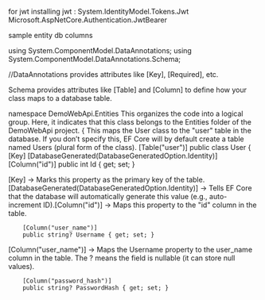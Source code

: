 ﻿for jwt installing jwt :
    System.IdentityModel.Tokens.Jwt
    Microsoft.AspNetCore.Authentication.JwtBearer


sample entity db columns

using System.ComponentModel.DataAnnotations;
using System.ComponentModel.DataAnnotations.Schema;

//DataAnnotations provides attributes like [Key], [Required], etc.

Schema provides attributes like [Table] and [Column] to define how your class maps to a database table.

namespace DemoWebApi.Entities
This organizes the code into a logical group.
Here, it indicates that this class belongs to the Entities folder of the DemoWebApi project.
{
This maps the User class to the "user" table in the database.
If you don’t specify this, EF Core will by default create a table named Users (plural form of the class).
    [Table("user")]
    public class User
    {
        [Key]
        [DatabaseGenerated(DatabaseGeneratedOption.Identity)]
        [Column("id")]
        public int Id { get; set; }

[Key] → Marks this property as the primary key of the table.[DatabaseGenerated(DatabaseGeneratedOption.Identity)] → Tells EF Core that the database will automatically generate this value (e.g., auto-increment ID).[Column("id")] → Maps this property to the "id" column in the table.

        [Column("user_name")]
        public string? Username { get; set; }
[Column("user_name")] → Maps the Username property to the user_name column in the table.
The ? means the field is nullable (it can store null values).


        [Column("password_hash")]
        public string? PasswordHash { get; set; }
    
   